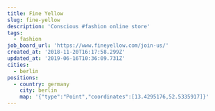 ```yaml
---
title: Fine Yellow
slug: fine-yellow
description: 'Conscious #fashion online store'
tags:
  - fashion
job_board_url: 'https://www.fineyellow.com/join-us/'
created_at: '2018-11-20T16:17:58.299Z'
updated_at: '2019-06-16T10:36:09.731Z'
cities:
  - berlin
positions:
  - country: germany
    city: berlin
    map: '{"type":"Point","coordinates":[13.4295176,52.5335917]}'
---
```


